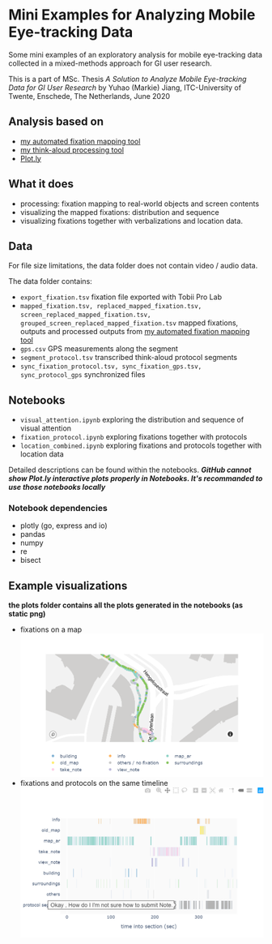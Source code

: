 # Mini Examples for Analyzing Mobile Eye-tracking Data

Some mini examples of an exploratory analysis for mobile eye-tracking data collected in a mixed-methods approach for GI user research. 

This is a part of MSc. Thesis *A Solution to Analyze Mobile Eye-tracking Data for GI User Research* by Yuhao (Markie) Jiang, ITC-University of Twente, Enschede, The Netherlands, June 2020

## Analysis based on

- [my automated fixation mapping tool](https://github.com/myhjiang/et_mapping)
- [my think-aloud processing tool](https://github.com/myhjiang/aws_ta)
- [Plot.ly](https://plotly.com/python/)

## What it does

- processing: fixation mapping to real-world objects and screen contents 
- visualizing the mapped fixations: distribution and sequence
- visualizing fixations together with verbalizations and location data.

## Data

For file size limitations, the data folder does not contain video / audio data. 

The data folder contains:

- `export_fixation.tsv` fixation file exported with Tobii Pro Lab
- `mapped_fixation.tsv, replaced_mapped_fixation.tsv, screen_replaced_mapped_fixation.tsv, grouped_screen_replaced_mapped_fixation.tsv` mapped fixations,  outputs and processed outputs from [my automated fixation mapping tool](https://github.com/myhjiang/et_mapping)
- `gps.csv` GPS measurements along the segment
- `segment_protocol.tsv` transcribed think-aloud protocol segments
- `sync_fixation_protocol.tsv, sync_fixation_gps.tsv, sync_protocol_gps` synchronized files

## Notebooks

- `visual_attention.ipynb`  exploring the distribution and sequence of visual attention
- `fixation_protocol.ipynb` exploring fixations together with protocols
- `location_combined.ipynb` exploring fixations and protocols together with location data 

Detailed descriptions can be found within the notebooks.
***GitHub cannot show Plot.ly interactive plots properly in Notebooks. It's recommanded to use those notebooks locally***

### Notebook dependencies

- plotly (go, express and io)
- pandas
- numpy
- re
- bisect

## Example visualizations
**the plots folder contains all the plots generated in the notebooks (as static png)**  
- fixations on a map 
![fixation on a map](https://github.com/myhjiang/mobile_et_example/blob/master/plots/fixation_gps.PNG)  
- fixations and protocols on the same timeline
![fixation and protocols](https://github.com/myhjiang/mobile_et_example/blob/master/plots/fixation_protocol.PNG)

